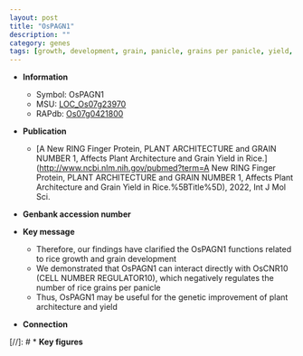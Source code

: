 ```yaml
---
layout: post
title: "OsPAGN1"
description: ""
category: genes
tags: [growth, development, grain, panicle, grains per panicle, yield, architecture, plant architecture]
---
```


* **Information**  
    + Symbol: OsPAGN1  
    + MSU: [LOC_Os07g23970](http://rice.uga.edu/cgi-bin/ORF_infopage.cgi?orf=LOC_Os07g23970)  
    + RAPdb: [Os07g0421800](https://rapdb.dna.affrc.go.jp/locus/?name=Os07g0421800)  

* **Publication**  
    + [A New RING Finger Protein, PLANT ARCHITECTURE and GRAIN NUMBER 1, Affects Plant Architecture and Grain Yield in Rice.](http://www.ncbi.nlm.nih.gov/pubmed?term=A New RING Finger Protein, PLANT ARCHITECTURE and GRAIN NUMBER 1, Affects Plant Architecture and Grain Yield in Rice.%5BTitle%5D), 2022, Int J Mol Sci.

* **Genbank accession number**  

* **Key message**  
    + Therefore, our findings have clarified the OsPAGN1 functions related to rice growth and grain development
    + We demonstrated that OsPAGN1 can interact directly with OsCNR10 (CELL NUMBER REGULATOR10), which negatively regulates the number of rice grains per panicle
    + Thus, OsPAGN1 may be useful for the genetic improvement of plant architecture and yield

* **Connection**  

[//]: # * **Key figures**  



